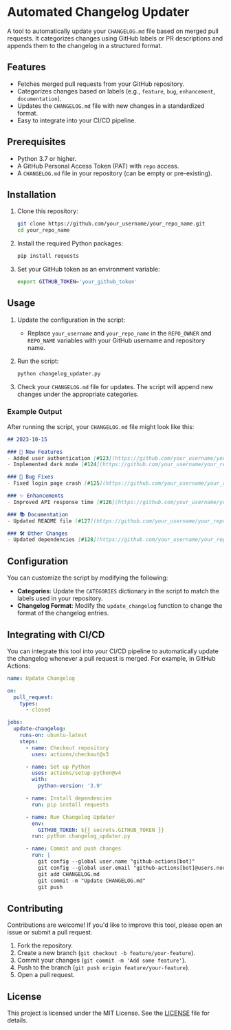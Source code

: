 # Automated Changelog Updater

A tool to automatically update your `CHANGELOG.md` file based on merged pull requests. It categorizes changes using GitHub labels or PR descriptions and appends them to the changelog in a structured format.

## Features

- Fetches merged pull requests from your GitHub repository.
- Categorizes changes based on labels (e.g., `feature`, `bug`, `enhancement`, `documentation`).
- Updates the `CHANGELOG.md` file with new changes in a standardized format.
- Easy to integrate into your CI/CD pipeline.

## Prerequisites

- Python 3.7 or higher.
- A GitHub Personal Access Token (PAT) with `repo` access.
- A `CHANGELOG.md` file in your repository (can be empty or pre-existing).

## Installation

1. Clone this repository:
   ```bash
   git clone https://github.com/your_username/your_repo_name.git
   cd your_repo_name
   ```

2. Install the required Python packages:
   ```bash
   pip install requests
   ```

3. Set your GitHub token as an environment variable:
   ```bash
   export GITHUB_TOKEN='your_github_token'
   ```

## Usage

1. Update the configuration in the script:
   - Replace `your_username` and `your_repo_name` in the `REPO_OWNER` and `REPO_NAME` variables with your GitHub username and repository name.

2. Run the script:
   ```bash
   python changelog_updater.py
   ```

3. Check your `CHANGELOG.md` file for updates. The script will append new changes under the appropriate categories.

### Example Output

After running the script, your `CHANGELOG.md` file might look like this:

```markdown
## 2023-10-15

### 🚀 New Features
- Added user authentication [#123](https://github.com/your_username/your_repo_name/pull/123)
- Implemented dark mode [#124](https://github.com/your_username/your_repo_name/pull/124)

### 🐛 Bug Fixes
- Fixed login page crash [#125](https://github.com/your_username/your_repo_name/pull/125)

### ✨ Enhancements
- Improved API response time [#126](https://github.com/your_username/your_repo_name/pull/126)

### 📚 Documentation
- Updated README file [#127](https://github.com/your_username/your_repo_name/pull/127)

### 🛠 Other Changes
- Updated dependencies [#128](https://github.com/your_username/your_repo_name/pull/128)
```

## Configuration

You can customize the script by modifying the following:

- **Categories**: Update the `CATEGORIES` dictionary in the script to match the labels used in your repository.
- **Changelog Format**: Modify the `update_changelog` function to change the format of the changelog entries.

## Integrating with CI/CD

You can integrate this tool into your CI/CD pipeline to automatically update the changelog whenever a pull request is merged. For example, in GitHub Actions:

```yaml
name: Update Changelog

on:
  pull_request:
    types:
      - closed

jobs:
  update-changelog:
    runs-on: ubuntu-latest
    steps:
      - name: Checkout repository
        uses: actions/checkout@v3

      - name: Set up Python
        uses: actions/setup-python@v4
        with:
          python-version: '3.9'

      - name: Install dependencies
        run: pip install requests

      - name: Run Changelog Updater
        env:
          GITHUB_TOKEN: ${{ secrets.GITHUB_TOKEN }}
        run: python changelog_updater.py

      - name: Commit and push changes
        run: |
          git config --global user.name "github-actions[bot]"
          git config --global user.email "github-actions[bot]@users.noreply.github.com"
          git add CHANGELOG.md
          git commit -m "Update CHANGELOG.md"
          git push
```

## Contributing

Contributions are welcome! If you'd like to improve this tool, please open an issue or submit a pull request.

1. Fork the repository.
2. Create a new branch (`git checkout -b feature/your-feature`).
3. Commit your changes (`git commit -m 'Add some feature'`).
4. Push to the branch (`git push origin feature/your-feature`).
5. Open a pull request.

## License

This project is licensed under the MIT License. See the [LICENSE](LICENSE) file for details.
